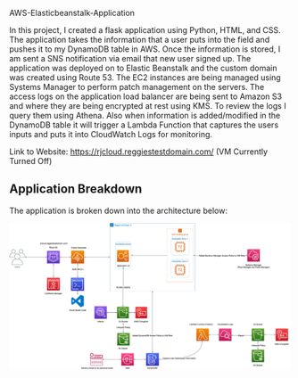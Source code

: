 AWS-Elasticbeanstalk-Application

In this project, I created a flask application using Python, HTML, and CSS. The application takes the information that a user puts into the field and pushes it to my DynamoDB table in AWS. Once the information is stored, I am sent a SNS notification via email that new user signed up. The application was deployed on to Elastic Beanstalk and the custom domain was created using Route 53. The EC2 instances are being managed using Systems Manager to perform patch management on the servers. The access logs on the application load balancer are being sent to Amazon S3 and where they are being encrypted at rest using KMS. To review the logs I query them using Athena. Also when information is added/modified in the DynamoDB table it will trigger a Lambda Function that captures the users inputs and puts it into CloudWatch Logs for monitoring.

Link to Website: https://rjcloud.reggiestestdomain.com/ (VM Currently Turned Off)



## Application Breakdown

The application is broken down into the architecture below:

![elasticbeanstalkapp](https://github.com/rjones18/Images/blob/main/Elastic%20Beanstalk%20Site.10drawio.png)

